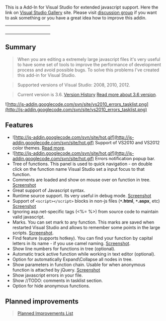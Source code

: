 This is a Add-In for Visual Studio for extended javascript support.
Here the link on [Visual Studio Gallery](http://visualstudiogallery.msdn.microsoft.com/288a2b0f-1357-47b4-8215-1134c36bdf30) site.
Please visit [discussion group](https://groups.google.com/forum/#!forum/js-addin) if you want to ask something or you have a great idea how to improve this addin.

<table cellpadding='0' border='0' cellspacing='0'>
<tr>
<td>
<br>
</td>
<td width='89%' align='right'>

</td>
</tr>
</table>

## Summary ##
> When you are editing a extremely large javascript files it's very useful to have some set of tools to improve the performance of development process and avoid possible bugs.
> To solve this problems I've created this add-in for Visual Studio.

> Supported versions of Visual Studio: 2008, 2010, 2012.

> Current version is 3.6. [Version History](VersionHistory.md)
> [Read more about 3.6 version](Version_3_6.md).

![http://js-addin.googlecode.com/svn/site/vs2010_errors_tasklist.png](http://js-addin.googlecode.com/svn/site/vs2010_errors_tasklist.png)

## Features ##
  * ![http://js-addin.googlecode.com/svn/site/hot.gif](http://js-addin.googlecode.com/svn/site/hot.gif) Support of VS2010 and VS2012 color themes. [Read more](VisualStudioThemesSupport.md).
  * ![http://js-addin.googlecode.com/svn/site/hot.gif](http://js-addin.googlecode.com/svn/site/hot.gif) Errors notification popup bar.
  * Tree of functions. This panel is used to quick navigation - on double click on the function name Visual Studio set a input focus to that function.
  * Comments are loaded and show on mouse over on function in tree. [Screenshot](http://code.google.com/p/js-addin/wiki/ListOfFunctions#Loading_comments)
  * Great support of Javascript syntax.
  * Runtime source support. Its very useful in debug mode. [Screenshot](http://code.google.com/p/js-addin/wiki/ListOfFunctions#Runtime_source_support)
  * Support of `<script></script>` blocks in non-js files (**`*`.html**, **`*`.aspx**, etc) [Screenshot](http://code.google.com/p/js-addin/wiki/ListOfFunctions#Inline_scripts_support)
  * Ignoring asp.net-specific tags (<%= %>) from source code to maintain valid javascript.
  * Marks. You can set mark to any function. This marks are saved when restarted Visual Studio and allows to remember some points in the large scripts. [Screenshot](http://code.google.com/p/js-addin/wiki/ListOfFunctions#Marks).
  * Find feature (supports hotkey). You can find your function by capital letters in its name - if you use camel naming. [Screenshot](http://code.google.com/p/js-addin/wiki/ListOfFunctions#Find_feature).
  * Show line numbers for functions in tree (optional).
  * Automatic track active function while working in text editor (optional).
  * Option for automatically Expand\Collapse all nodes in tree.
  * Show parameters in function chain. Usable for when anonymous function is attached by jQuery. [Screenshot](http://code.google.com/p/js-addin/wiki/ListOfFunctions#Show_parameters_in_function_chain)
  * Show javascript errors in your file.
  * Show //TODO: comments in tasklist section.
  * Option for hide anonymous functions.

## Planned improvements ##
> [Planned Improvements List](PlannedImprovements.md)